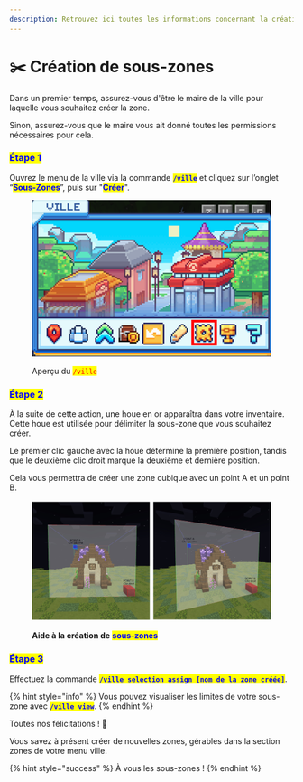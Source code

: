 ```yaml
---
description: Retrouvez ici toutes les informations concernant la création de sous-zones
---
```


# ✂️ Création de sous-zones

Dans un premier temps, assurez-vous d'être le maire de la ville pour laquelle vous souhaitez créer la zone.

Sinon, assurez-vous que le maire vous ait donné toutes les permissions nécessaires pour cela.

### <mark style="color:blue;">Étape 1</mark>

Ouvrez le menu de la ville via la commande <mark style="color:blue;">**`/ville`**</mark> et cliquez sur l’onglet “<mark style="color:blue;">**Sous-Zones**</mark>”, puis sur "<mark style="color:blue;">**Créer**</mark>".

<figure><img src="../.gitbook/assets/Image1.png" alt=""><figcaption><p>Aperçu du <mark style="color:red;"><code>/ville</code></mark></p></figcaption></figure>

### <mark style="color:blue;">Étape 2</mark>

À la suite de cette action, une houe en or apparaîtra dans votre inventaire. Cette houe est utilisée pour délimiter la sous-zone que vous souhaitez créer.

Le premier clic gauche avec la houe détermine la première position, tandis que le deuxième clic droit marque la deuxième et dernière position.

Cela vous permettra de créer une zone cubique avec un point A et un point B.

<figure><img src="../.gitbook/assets/image (95).png" alt=""><figcaption><p><strong>Aide à la création de</strong> <mark style="color:blue;"><strong>sous-zones</strong></mark></p></figcaption></figure>

### <mark style="color:blue;">Étape 3</mark>

Effectuez la commande <mark style="color:blue;">**`/ville selection assign [nom de la zone créée]`**</mark>.

{% hint style="info" %}
Vous pouvez visualiser les limites de votre sous-zone avec <mark style="color:blue;">**`/ville view`**</mark>.
{% endhint %}

Toutes nos félicitations ! 🥳

Vous savez à présent créer de nouvelles zones, gérables dans la section zones de votre menu ville.

{% hint style="success" %}
À vous les sous-zones !
{% endhint %}
